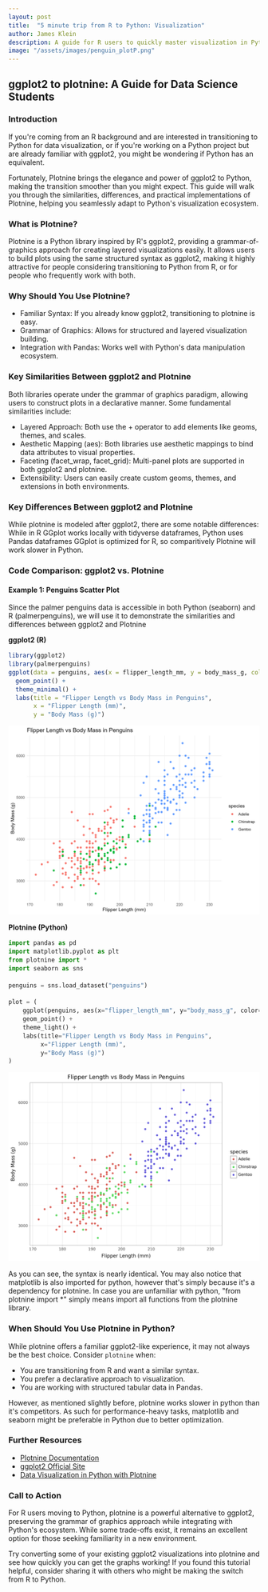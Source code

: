 ```yaml
---
layout: post
title:  "5 minute trip from R to Python: Visualization"
author: James Klein
description: A guide for R users to quickly master visualization in Python using the Plotnine package.
image: "/assets/images/penguin_plotP.png"
---
```


## ggplot2 to plotnine: A Guide for Data Science Students


### Introduction
If you're coming from an R background and are interested in transitioning to Python for data visualization, or if you're working on a Python project but are already familiar with ggplot2, you might be wondering if Python has an equivalent.

Fortunately, Plotnine brings the elegance and power of ggplot2 to Python, making the transition smoother than you might expect. This guide will walk you through the similarities, differences, and practical implementations of Plotnine, helping you seamlessly adapt to Python's visualization ecosystem.


### What is Plotnine?
Plotnine is a Python library inspired by R's ggplot2, providing a grammar-of-graphics approach for creating layered visualizations easily. It allows users to build plots using the same structured syntax as ggplot2, making it highly attractive for people considering transitioning to Python from R, or for people who frequently work with both. 


### Why Should You Use Plotnine?
- Familiar Syntax: If you already know ggplot2, transitioning to plotnine is easy.
- Grammar of Graphics: Allows for structured and layered visualization building.
- Integration with Pandas: Works well with Python's data manipulation ecosystem.


### Key Similarities Between ggplot2 and Plotnine
Both libraries operate under the grammar of graphics paradigm, allowing users to construct plots in a declarative manner. Some fundamental similarities include:

- Layered Approach: Both use the + operator to add elements like geoms, themes, and scales.
- Aesthetic Mapping (aes): Both libraries use aesthetic mappings to bind data attributes to visual properties.
- Faceting (facet_wrap, facet_grid): Multi-panel plots are supported in both ggplot2 and plotnine.
- Extensibility: Users can easily create custom geoms, themes, and extensions in both environments.


### Key Differences Between ggplot2 and Plotnine
While plotnine is modeled after ggplot2, there are some notable differences:
While in R GGplot works locally with tidyverse dataframes, Python uses Pandas dataframes
GGplot is optimized for R, so comparitively Plotnine will work slower in Python.



### Code Comparison: ggplot2 vs. Plotnine

#### Example 1: Penguins Scatter Plot

Since the palmer penguins data is accessible in both Python (seaborn) and R (palmerpenguins), we will use it to demonstrate the similarities and differences between ggplot2 and Plotnine

**ggplot2 (R)**
```r
library(ggplot2)
library(palmerpenguins)
ggplot(data = penguins, aes(x = flipper_length_mm, y = body_mass_g, color = species)) +
  geom_point() +
  theme_minimal() +
  labs(title = "Flipper Length vs Body Mass in Penguins",
       x = "Flipper Length (mm)",
       y = "Body Mass (g)")
```
![Flipper Length vs Body Mass in Penguins (R)](/assets/images/penguin_plotG.jpg)



**Plotnine (Python)**
```python
import pandas as pd
import matplotlib.pyplot as plt
from plotnine import *
import seaborn as sns

penguins = sns.load_dataset("penguins")

plot = (
    ggplot(penguins, aes(x="flipper_length_mm", y="body_mass_g", color="species")) +
    geom_point() +
    theme_light() +
    labs(title="Flipper Length vs Body Mass in Penguins", 
         x="Flipper Length (mm)", 
         y="Body Mass (g)")
)
```
![Flipper Length vs Body Mass in Penguins (Python)](/assets/images/penguin_plotP.png)



As you can see, the syntax is nearly identical. You may also notice that matplotlib is also imported for python, however that's simply because it's a dependency for plotnine. In case you are unfamiliar with python, "from plotnine import *" simply means import all functions from the plotnine library. 


### When Should You Use Plotnine in Python?
While plotnine offers a familiar ggplot2-like experience, it may not always be the best choice. Consider `plotnine` when:
- You are transitioning from R and want a similar syntax.
- You prefer a declarative approach to visualization.
- You are working with structured tabular data in Pandas.

However, as mentioned slightly before, plotnine works slower in python than it's competitors. As such for performance-heavy tasks, matplotlib and seaborn might be preferable in Python due to better optimization.


### Further Resources
- [Plotnine Documentation](https://plotnine.readthedocs.io/)
- [ggplot2 Official Site](https://ggplot2.tidyverse.org/)
- [Data Visualization in Python with Plotnine](https://towardsdatascience.com/using-plotnine-for-python-data-visualization-31d4c54e6eaf)


### Call to Action
For R users moving to Python, plotnine is a powerful alternative to ggplot2, preserving the grammar of graphics approach while integrating with Python's ecosystem. While some trade-offs exist, it remains an excellent option for those seeking familiarity in a new environment.

Try converting some of your existing ggplot2 visualizations into plotnine and see how quickly you can get the graphs working! If you found this tutorial helpful, consider sharing it with others who might be making the switch from R to Python.
